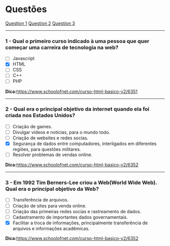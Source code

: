 # Questões

[Question 1](#1-qual-o-primeiro-curso-indicado-à-uma-pessoa-que-quer-começar-uma-carreira-de-tecnologia-na-web)
[Question 2](#2-qual-era-o-principal-objetivo-da-internet-quando-ela-foi-criada-nos-estados-unidos)
[Question 3](#3-em-1992-tim-berners-lee-criou-a-webworld-wide-web-qual-era-o-principal-objetivo-da-web)

***

### 1 - Qual o primeiro curso indicado à uma pessoa que quer começar uma carreira de tecnologia na web?

- [ ] Javascript
- [x] HTML
- [ ] CSS
- [ ] C++
- [ ] PHP

**Dica:**<https://www.schoolofnet.com/curso-html-basico-v2/6351>

***

### 2 - Qual era o principal objetivo da internet quando ela foi criada nos Estados Unidos?

- [ ] Criação de games.
- [ ] Divulgar vídeos e notícias, para o mundo todo.
- [ ] Criação de websites e redes socias.
- [x] Segurança de dados entre computadores, interligados em diferentes regiões, para questões militares.
- [ ] Resolver problemas de vendas online.

**Dica:**<https://www.schoolofnet.com/curso-html-basico-v2/6352>

***

### 3 - Em 1992 Tim Berners-Lee criou a Web(World Wide Web). Qual era o principal objetivo da Web?

- [ ] Transferência de arquivos.
- [ ] Criação de sites para venda online.
- [ ] Criação das primeiras redes socias e rastreamento de dados.
- [ ] Cadastramento de importantes dados governamentais.
- [x] Facilitar a troca de informações, principalmente transferência de arquivos e informações acadêmicas.

**Dica:**<https://www.schoolofnet.com/curso-html-basico-v2/6352>
